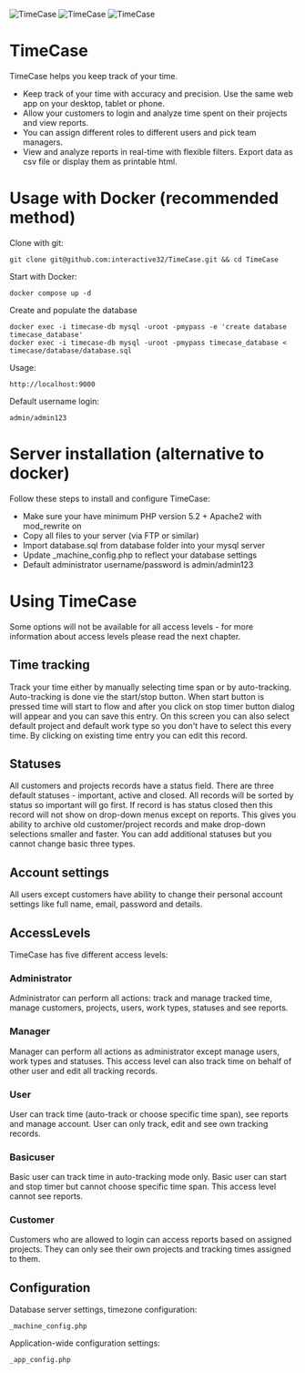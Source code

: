 ![TimeCase](https://interactive32.com/resources/timecase2.png)
![TimeCase](https://interactive32.com/resources/timecase3.png)
![TimeCase](https://interactive32.com/resources/timecase4.png)

# TimeCase
TimeCase helps you keep track of your time.

- Keep track of your time with accuracy and precision. Use the same web app on your desktop, tablet or phone.
- Allow your customers to login and analyze time spent on their projects and view reports.
- You can assign different roles to different users and pick team managers.
- View and analyze reports in real-time with flexible filters. Export data as csv file or display them as printable html.


# Usage with Docker (recommended method)
Clone with git:
```
git clone git@github.com:interactive32/TimeCase.git && cd TimeCase
```

Start with Docker:
```
docker compose up -d
```

Create and populate the database
```
docker exec -i timecase-db mysql -uroot -pmypass -e 'create database timecase_database'
docker exec -i timecase-db mysql -uroot -pmypass timecase_database < timecase/database/database.sql
```

Usage:
```
http://localhost:9000
```

Default username login:
```
admin/admin123
```


# Server installation (alternative to docker)

Follow these steps to install and configure TimeCase:

- Make sure your have minimum PHP version 5.2 + Apache2 with mod_rewrite on
- Copy all files to your server (via FTP or similar)
- Import database.sql from database folder into your mysql server
- Update _machine_config.php to reflect your database settings
- Default administrator username/password is admin/admin123


# Using TimeCase

Some options will not be available for all access levels - for more information about access levels please read the next chapter.

## Time tracking
Track your time either by manually selecting time span or by auto-tracking. Auto-tracking is done vie the start/stop button. When start button is pressed time will start to flow and after you click on stop timer button dialog will appear and you can save this entry. On this screen you can also select default project and default work type so you don't have to select this every time. By clicking on existing time entry you can edit this record. 

## Statuses
All customers and projects records have a status field. There are three default statuses - important, active and closed. All records will be sorted by status so important will go first. If record is has status closed then this record will not show on drop-down menus except on reports. This gives you ability to archive old customer/project records and make drop-down selections smaller and faster. You can add additional statuses but you cannot change basic three types.  

## Account settings
All users except customers have ability to change their personal account settings like full name, email, password and details.

## AccessLevels
TimeCase has five different access levels:
 

### Administrator
Administrator can perform all actions: track and manage tracked time, manage customers, projects, users, work types, statuses and see reports.

### Manager
Manager can perform all actions as administrator except manage users, work types and statuses. This access level can also track time on behalf of other user and edit all tracking records.

### User
User can track time (auto-track or choose specific time span), see reports and manage account. User can only track, edit and see own tracking records.
 
### Basicuser
Basic user can track time in auto-tracking mode only. 
Basic user can start and stop timer but cannot choose specific time span.
This access level cannot see reports.
 
### Customer
Customers who are allowed to login can access reports based on assigned projects. 
They can only see their own projects and tracking times assigned to them.
 
## Configuration
Database server settings, timezone configuration:
```
_machine_config.php
```
Application-wide configuration settings:

```
_app_config.php
```

